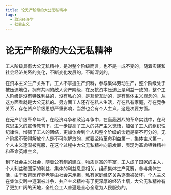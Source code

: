 ```yaml
---
title: 论无产阶级的大公无私精神
tags:
  - 政治经济学
  - 社会主义
---
```


# 论无产阶级的大公无私精神

工人阶级具有大公无私精神，是对整个阶级而言，也不是一成不变的，随着实践和社会经济关系的变化，不断变化发展的，不断深刻的。

在资本主义生产关系下，工人不掌握生产资料，参与集体劳动生产，整个阶级处于被压迫地位，拥有共同的敌人资产阶级，在反抗资本压迫上是利益一致的，整个工人阶级是没有特殊利益的，没有私心的，是互帮互助的，是有集体主义观念的，从这方面看就是大公无私的。另方面工人还存在私人生活，存在私有家庭，存在竞争关系，存在资产阶级思想严重影响，当然也会有个人主义，这是次要方面。

在无产阶级革命年代，在经济斗争和政治斗争中，在轰轰烈烈的革命实践中，在马克思主义的宣传教育下，进一步提高了工人的共产主义觉悟，加强了工人的组织性纪律性，增强了工人的团结，更加体会到个人和整个阶级的命运是密不可分的，无产阶级不获得解放个人是不可能解放的，就要坚持革命利益第一，集体主义第一，个人主义逐渐被克服，在这个过程中大公无私精神向前发展，表现为革命牺牲精神和革命英雄主义。

到了社会主义社会，随着公有制的建立，物质财富的丰富，工人成了国家的主人，个人利益和国家的利益、集体的利益息息相关，组织集体生产竞赛，参与集体生活，由于教育医疗养老等由社会来承担，私有家庭经济关系逐渐被破坏，个人主义在集体实践中逐渐被斗争，共产主义精神有了更深厚的经济土壤，大公无私精神有了更加广阔的天地，全社会工人普遍是全心全意为人民服务的。